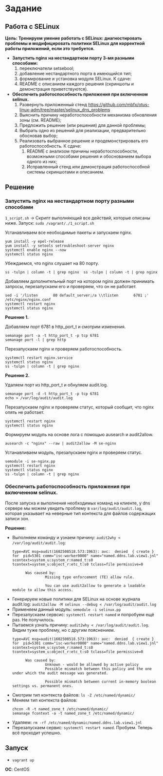 # Задание

## Работа с SELinux

**Цель: Тренируем умение работать с SELinux: диагностировать проблемы и модифицировать политики SELinux для корректной работы приложений, если это требуется.**

* **Запустить nginx на нестандартном порту 3-мя разными способами:**
  1. переключатели setsebool;
  2. добавление нестандартного порта в имеющийся тип;
  3. формирование и установка модуля SELinux.
     К сдаче:
  4. README с описанием каждого решения (скриншоты и демонстрация приветствуются).
* **Обеспечить работоспособность приложения при включенном selinux.**
  1. Развернуть приложенный стенд
     https://github.com/mbfx/otus-linux-adm/tree/master/selinux_dns_problems
  2. Выяснить причину неработоспособности механизма обновления зоны (см. README);
  3. Предложить решение (или решения) для данной проблемы;
  4. Выбрать одно из решений для реализации, предварительно обосновав выбор;
  5. Реализовать выбранное решение и продемонстрировать его работоспособность.
     К сдаче:
     1. README с анализом причины неработоспособности, возможными способами решения и обоснованием выбора одного из них;
     2. Исправленный стенд или демонстрация работоспособной системы скриншотами и описанием.

## Решение

### Запустить nginx на нестандартном порту разными способами

`1_script.sh` -> Скрипт выполняющий все действий, которые описаны ниже. Запуск: `sudo /vagrant/./1_script.sh`

Устанавливаем все необходимые пакеты и запускаем nginx.

```
yum install -y epel-release
yum install -y setools setroubleshoot-server nginx
systemctl enable nginx --now  
systemctl status nginx  
```

Убеждаемся, что nginx слушает на 80 порту.

```
ss -tulpn | column -t | grep nginx  ss -tulpn | column -t | grep nginx  
```

Добавляем дополнительный порт на котором nginx должен принимать запросы, перезапускаем его и проверяем, что он не работает.

```
sed -i '/listen       80 default_server;/a \\tlisten       6781 ;' /etc/nginx/nginx.conf
systemctl restart nginx  
systemctl status nginx
```

**Решение 1.**

Добавляем порт 6781 в http_port_t и смотрим изменения.

```
semanage port -a -t http_port_t -p tcp 6781
semanage port -l | grep http  
```

Перезапускаем nginx и проверяем работоспособность.

```
systemctl restart nginx.service
systemctl status nginx  
ss -tulpn | column -t | grep nginx
```

**Решение 2.**

Удаляем порт из http_port_t и обнуляем audit.log.

```
semanage port -d -t http_port_t -p tcp 6781
echo > /var/log/audit/audit.log
```

Перезапускаем nginx и проверяем статус, который сообщит, что nginx опять не работает.

```
systemctl restart nginx  
systemctl status nginx
```

Формируем модуль на основе лога с помощью ausearch и audit2allow.

```
ausearch -c "nginx" --raw | audit2allow -M se-nginx  
```

Устанавливаем модуль, презапускаем nginx и проверяем статус.

```
semodule -i se-nginx.pp  
systemctl restart nginx
systemctl status nginx  
ss -tulpn | column -t | grep nginx 
```

### Обеспечить работоспособность приложения при включенном selinux.
После запуска и выполнения необходимых команд на клиенте, у dns сервере мы можем увидеть проблему в `var/log/audit/audit.log`, которая указывает на неверные тип контекста для файлов содержащих записи зон.

**Решение:**
* Выполняем команду и узнаем причину: `audit2why < /var/log/audit/audit.log`:
   ```
   type=AVC msg=audit(1602508518.573:1963): avc:  denied  { create } for  pid=5301 comm="isc-worker0000" name="named.ddns.lab.view1.jnl" scontext=system_u:system_r:named_t:s0 tcontext=system_u:object_r:etc_t:s0 tclass=file permissive=0

         Was caused by:
                  Missing type enforcement (TE) allow rule.

                  You can use audit2allow to generate a loadable module to allow this access.
   ```
* Генерируем новые политики для SELinux на основе журнала audit.log: `audit2allow -M selinux --debug < /var/log/audit/audit.log`
* Применяем данный модуль: `semodule -i selinux.pp`
* Перезапускаем сервсис: `systemctl restart named` и попробуем ещё раз. Не получилось.
* Пытаемся узнать причину: `audit2why < /var/log/audit/audit.log`. Видим туже проблему, но с другим пояснением.
   ```
   type=AVC msg=audit(1602508518.573:1963): avc:  denied  { create } for  pid=5301 comm="isc-worker0000" name="named.ddns.lab.view1.jnl" scontext=system_u:system_r:named_t:s0 tcontext=system_u:object_r:etc_t:s0 tclass=file permissive=0

         Was caused by:
                  Unknown - would be allowed by active policy
                  Possible mismatch between this policy and the one under which the audit message was generated.

                  Possible mismatch between current in-memory boolean settings vs. permanent ones.
   ```
* Смотрим тип контекста файлов: `ls -Z /etc/named/dynamic/`
* Меняем тип контекста файлов: 
   ```
   chcon -R -t named_zone_t /etc/named/dynamic/
   semanage fcontext -a -t named_zone_t /etc/named/dynamic/
   ```
* Удаляем: `rm -rf /etc/named/dynamic/named.ddns.lab.view1.jnl`
* Перезапускаем сервис: `systemctl restart named`. Пробуем. Теперь всё проходит успешно.


## Запуск

* `vagrant up`

**ОС**: CentOS
